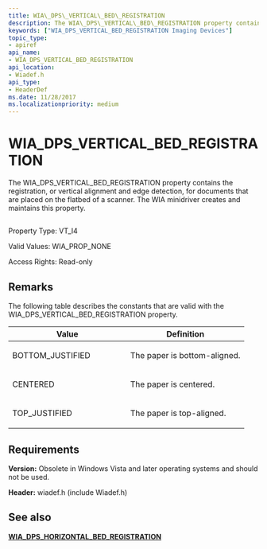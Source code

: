 ```yaml
---
title: WIA\_DPS\_VERTICAL\_BED\_REGISTRATION
description: The WIA\_DPS\_VERTICAL\_BED\_REGISTRATION property contains the registration, or vertical alignment and edge detection, for documents that are placed on the flatbed of a scanner. The WIA minidriver creates and maintains this property.
keywords: ["WIA_DPS_VERTICAL_BED_REGISTRATION Imaging Devices"]
topic_type:
- apiref
api_name:
- WIA_DPS_VERTICAL_BED_REGISTRATION
api_location:
- Wiadef.h
api_type:
- HeaderDef
ms.date: 11/28/2017
ms.localizationpriority: medium
---
```


# WIA\_DPS\_VERTICAL\_BED\_REGISTRATION


The WIA\_DPS\_VERTICAL\_BED\_REGISTRATION property contains the registration, or vertical alignment and edge detection, for documents that are placed on the flatbed of a scanner. The WIA minidriver creates and maintains this property.

## <span id="ddk_wia_dps_vertical_bed_registration_si"></span><span id="DDK_WIA_DPS_VERTICAL_BED_REGISTRATION_SI"></span>


Property Type: VT\_I4

Valid Values: WIA\_PROP\_NONE

Access Rights: Read-only

## Remarks

The following table describes the constants that are valid with the WIA\_DPS\_VERTICAL\_BED\_REGISTRATION property.

<table>
<colgroup>
<col width="50%" />
<col width="50%" />
</colgroup>
<thead>
<tr class="header">
<th>Value</th>
<th>Definition</th>
</tr>
</thead>
<tbody>
<tr class="odd">
<td><p>BOTTOM_JUSTIFIED</p></td>
<td><p>The paper is bottom-aligned.</p></td>
</tr>
<tr class="even">
<td><p>CENTERED</p></td>
<td><p>The paper is centered.</p></td>
</tr>
<tr class="odd">
<td><p>TOP_JUSTIFIED</p></td>
<td><p>The paper is top-aligned.</p></td>
</tr>
</tbody>
</table>

 

## Requirements

**Version:** Obsolete in Windows Vista and later operating systems and should not be used.

**Header:** wiadef.h (include Wiadef.h)

## See also


[**WIA\_DPS\_HORIZONTAL\_BED\_REGISTRATION**](wia-dps-horizontal-bed-registration.md)

 

 






